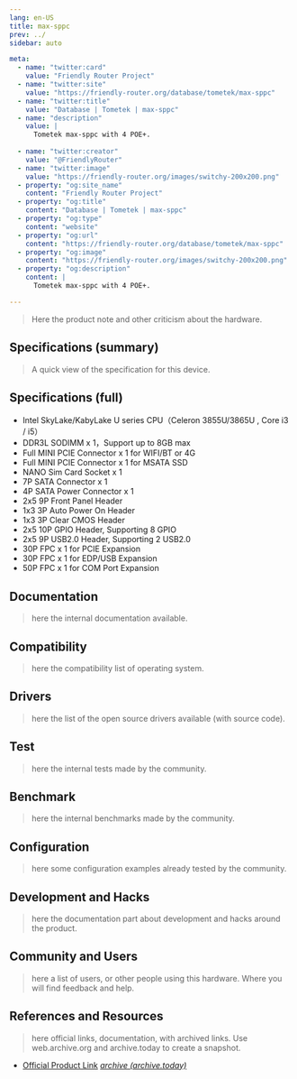 ```yaml
---
lang: en-US
title: max-sppc
prev: ../
sidebar: auto

meta:
  - name: "twitter:card"
    value: "Friendly Router Project"
  - name: "twitter:site"
    value: "https://friendly-router.org/database/tometek/max-sppc"
  - name: "twitter:title"
    value: "Database | Tometek | max-sppc"
  - name: "description" 
    value: | 
      Tometek max-sppc with 4 POE+.
      
  - name: "twitter:creator"
    value: "@FriendlyRouter"
  - name: "twitter:image"
    value: "https://friendly-router.org/images/switchy-200x200.png"
  - property: "og:site_name"
    content: "Friendly Router Project"
  - property: "og:title"
    content: "Database | Tometek | max-sppc"
  - property: "og:type"
    content: "website"
  - property: "og:url"
    content: "https://friendly-router.org/database/tometek/max-sppc"
  - property: "og:image"
    content: "https://friendly-router.org/images/switchy-200x200.png"
  - property: "og:description"
    content: |
      Tometek max-sppc with 4 POE+.

---
```


> Here the product note and other criticism about the hardware.

## Specifications (summary)

> A quick view of the specification for this device.

## Specifications (full)

 * Intel SkyLake/KabyLake U series CPU（Celeron 3855U/3865U , Core i3 / i5）
 * DDR3L SODIMM x 1，Support up to 8GB max
 * Full MINI PCIE  Connector x 1 for WIFI/BT or 4G
 * Full MINI PCIE  Connector x 1 for MSATA SSD
 * NANO Sim Card Socket x 1
 * 7P SATA Connector x 1
 * 4P SATA Power Connector x 1
 * 2x5 9P Front Panel Header
 * 1x3 3P Auto Power On Header
 * 1x3 3P Clear CMOS Header
 * 2x5 10P GPIO Header, Supporting 8 GPIO
 * 2x5 9P USB2.0 Header, Supporting 2 USB2.0
 * 30P FPC x 1 for PCIE Expansion
 * 30P FPC x 1 for EDP/USB Expansion
 * 50P FPC x 1 for COM Port Expansion

## Documentation

> here the internal documentation available.

## Compatibility

> here the compatibility list of operating system.

## Drivers

> here the list of the open source drivers available (with source
> code).

## Test

> here the internal tests made by the community.

## Benchmark

> here the internal benchmarks made by the community.

## Configuration

> here some configuration examples already tested by the community.

## Development and Hacks

> here the documentation part about development and hacks around the
> product.

## Community and Users

> here a list of users, or other people using this hardware. Where you
> will find feedback and help.

## References and Resources

> here official links, documentation, with archived links. Use
> web.archive.org and archive.today to create a snapshot.

 * [Official Product Link](http://www.tometek.com/product_more.asp?id=2828&class_name=POE%20Mini%20PC&class_id=581&sid=580)
   [*archive (archive.today)*](https://archive.ph/h1pAo)
